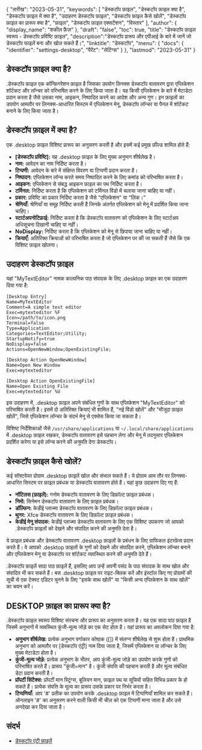 {
"तारीख": "2023-05-31",
  "keywords": [
"डेस्कटॉप फ़ाइल",
"डेस्कटॉप फ़ाइल क्या है",
"डेस्कटॉप फ़ाइल में क्या है",
"उदाहरण डेस्कटॉप फ़ाइल",
"डेस्कटॉप फ़ाइल कैसे खोलें",
"डेस्कटॉप फ़ाइल का प्रारूप क्या है",
"फ़ाइल",
"डेस्कटॉप फ़ाइल एक्सटेंशन",
"विस्तार"
],
  "author": {
"display_name": "शकील फ़ैज़"
},
"draft": "false",
"toc": true,
"title": "डेस्कटॉप फ़ाइल स्वरूप - डेस्कटॉप प्रविष्टि फ़ाइल",
  "description":"डेस्कटॉप प्रारूप और एपीआई के बारे में जानें जो डेस्कटॉप फाइलें बना और खोल सकते हैं।",
"linktitle": "डेस्कटॉप",
  "menu": {
    "docs": {
      "identifier": "settings-desktop",
"पैरेंट": "सेटिंग्स"
}
},
"lastmod": "2023-05-31"
}

## डेस्कटॉप फ़ाइल क्या है?

.डेस्कटॉप फ़ाइल एक कॉन्फ़िगरेशन फ़ाइल है जिसका उपयोग लिनक्स डेस्कटॉप वातावरण द्वारा एप्लिकेशन शॉर्टकट और लॉन्चर को परिभाषित करने के लिए किया जाता है। यह किसी एप्लिकेशन के बारे में मेटाडेटा प्रदान करता है जैसे उसका नाम, आइकन, निष्पादित करने का आदेश और अन्य गुण। इन फ़ाइलों का उपयोग आमतौर पर लिनक्स-आधारित सिस्टम में एप्लिकेशन मेनू, डेस्कटॉप लॉन्चर या पैनल में शॉर्टकट बनाने के लिए किया जाता है।

## डेस्कटॉप फ़ाइल में क्या है?

एक .desktop फ़ाइल विशिष्ट प्रारूप का अनुसरण करती है और इसमें कई प्रमुख फ़ील्ड शामिल होते हैं:

- **[डेस्कटॉप प्रविष्टि]:** यह .desktop फ़ाइल के लिए मुख्य अनुभाग शीर्षलेख है।
- **नाम:** आवेदन का नाम निर्दिष्ट करता है।
- **टिप्पणी:** आवेदन के बारे में संक्षिप्त विवरण या टिप्पणी प्रदान करता है।
- **निष्पादन:** एप्लिकेशन लॉन्च करते समय निष्पादित करने के लिए कमांड को परिभाषित करता है।
- **आइकन:** एप्लिकेशन से संबद्ध आइकन फ़ाइल का पथ निर्दिष्ट करता है।
- **टर्मिनल:** निर्दिष्ट करता है कि एप्लिकेशन को टर्मिनल विंडो में चलाया जाना चाहिए या नहीं।
- **प्रकार:** प्रविष्टि का प्रकार निर्दिष्ट करता है जैसे "एप्लिकेशन" या "लिंक।"
- **श्रेणियाँ:** श्रेणियाँ या समूह निर्दिष्ट करती हैं जिनके अंतर्गत एप्लिकेशन को मेनू में प्रदर्शित किया जाना चाहिए।
- **स्टार्टअपनोटिफ़ाई:** निर्दिष्ट करता है कि डेस्कटॉप वातावरण को एप्लिकेशन के लिए स्टार्टअप अधिसूचना दिखानी चाहिए या नहीं।
- **NoDisplay:** निर्दिष्ट करता है कि एप्लिकेशन को मेनू से छिपाया जाना चाहिए या नहीं।
- **क्रियाएँ:** अतिरिक्त क्रियाओं को परिभाषित करता है जो एप्लिकेशन पर की जा सकती हैं जैसे कि एक विशिष्ट फ़ाइल खोलना।

## उदाहरण डेस्कटॉप फ़ाइल

यहां "MyTextEditor" नामक काल्पनिक पाठ संपादक के लिए .desktop फ़ाइल का एक उदाहरण दिया गया है:

```
[Desktop Entry]
Name=MyTextEditor
Comment=A simple text editor
Exec=mytexteditor %F
Icon=/path/to/icon.png
Terminal=false
Type=Application
Categories=TextEditor;Utility;
StartupNotify=true
NoDisplay=false
Actions=OpenNewWindow;OpenExistingFile;

[Desktop Action OpenNewWindow]
Name=Open New Window
Exec=mytexteditor

[Desktop Action OpenExistingFile]
Name=Open Existing File
Exec=mytexteditor %U
```

इस उदाहरण में, .desktop फ़ाइल अपने संबंधित गुणों के साथ एप्लिकेशन "MyTextEditor" को परिभाषित करती है। इसमें दो अतिरिक्त क्रियाएं भी शामिल हैं, "नई विंडो खोलें" और "मौजूदा फ़ाइल खोलें", जिसे एप्लिकेशन लॉन्चर के संदर्भ मेनू से एक्सेस किया जा सकता है।

विशिष्ट निर्देशिकाओं जैसे `/usr/share/applications` या `~/.local/share/applications` में .desktop फ़ाइल रखकर, डेस्कटॉप वातावरण इसे पहचान लेगा और मेनू में तदनुसार एप्लिकेशन प्रदर्शित करेगा या इसे लॉन्च करने की अनुमति देगा डेस्कटॉप।

## डेस्कटॉप फ़ाइल कैसे खोलें?

कई सॉफ़्टवेयर प्रोग्राम .desktop फ़ाइलें खोल और संभाल सकते हैं। ये प्रोग्राम आम तौर पर लिनक्स-आधारित सिस्टम पर फ़ाइल प्रबंधक या डेस्कटॉप वातावरण होते हैं। यहां कुछ उदाहरण दिए गए हैं:

- **नॉटिलस (फ़ाइलें):** गनोम डेस्कटॉप वातावरण के लिए डिफ़ॉल्ट फ़ाइल प्रबंधक।
- **निमो:** सिनेमन डेस्कटॉप वातावरण के लिए फ़ाइल प्रबंधक।
- **डॉल्फिन:** केडीई प्लाज्मा डेस्कटॉप वातावरण के लिए डिफ़ॉल्ट फ़ाइल प्रबंधक।
- **थुनर:** Xfce डेस्कटॉप वातावरण के लिए डिफ़ॉल्ट फ़ाइल प्रबंधक।
- **केडीई मेनू संपादक:** केडीई प्लाज्मा डेस्कटॉप वातावरण के लिए एक विशिष्ट उपकरण जो आपको .डेस्कटॉप फ़ाइलों को देखने और संपादित करने की अनुमति देता है।

ये फ़ाइल प्रबंधक और डेस्कटॉप वातावरण .desktop फ़ाइलों के प्रबंधन के लिए ग्राफिकल इंटरफ़ेस प्रदान करते हैं। वे आपको .desktop फ़ाइलों के गुणों को देखने और संपादित करने, एप्लिकेशन लॉन्चर बनाने और एप्लिकेशन मेनू या डेस्कटॉप पर शॉर्टकट व्यवस्थित करने की अनुमति देते हैं।

.डेस्कटॉप फ़ाइलें सादा पाठ फ़ाइलें हैं, इसलिए आप उन्हें अपनी पसंद के पाठ संपादक के साथ खोल और संपादित भी कर सकते हैं। बस .desktop फ़ाइल पर राइट-क्लिक करें और इंस्टॉल किए गए प्रोग्रामों की सूची से एक टेक्स्ट एडिटर चुनने के लिए "इसके साथ खोलें" या "किसी अन्य एप्लिकेशन के साथ खोलें" का चयन करें।

## DESKTOP फ़ाइल का प्रारूप क्या है?

.डेस्कटॉप फ़ाइल स्वरूप विशिष्ट संरचना और प्रारूप का अनुसरण करता है। यह एक सादा पाठ फ़ाइल है जिसमें अनुभागों में व्यवस्थित कुंजी-मूल्य जोड़े का एक सेट होता है। यहां प्रारूप का अवलोकन दिया गया है:

- **अनुभाग शीर्षलेख:** प्रत्येक अनुभाग वर्गाकार कोष्ठक ([]) में संलग्न शीर्षलेख से शुरू होता है। प्राथमिक अनुभाग को आमतौर पर [डेस्कटॉप एंट्री] नाम दिया जाता है, जिसमें एप्लिकेशन या लॉन्चर के लिए मुख्य मेटाडेटा होता है।
- **कुंजी-मूल्य जोड़े:** प्रत्येक अनुभाग के भीतर, आप कुंजी-मूल्य जोड़े का उपयोग करके गुणों को परिभाषित करते हैं। प्रारूप "कुंजी=मान" है। कुंजी संपत्ति की पहचान करती है और मूल्य संबंधित डेटा प्रदान करती है।
- **प्रॉपर्टी सिंटैक्स:** प्रॉपर्टी मान स्ट्रिंग्स, बूलियन मान, फ़ाइल पथ या सूचियों सहित विभिन्न प्रकार के हो सकते हैं। प्रत्येक संपत्ति के मूल्य का प्रारूप उसके प्रकार पर निर्भर करता है।
- **टिप्पणियाँ:** आप '#' प्रतीक का उपयोग करके .desktop फ़ाइल में टिप्पणियाँ शामिल कर सकते हैं। ऑनलाइन '#' का अनुसरण करने वाली किसी भी चीज़ को एक टिप्पणी माना जाता है और उसे अनदेखा कर दिया जाता है।

## संदर्भ
* [डेस्कटॉप एंट्री फ़ाइलें](https://www.baeldung.com/linux/desktop-entry-files)


